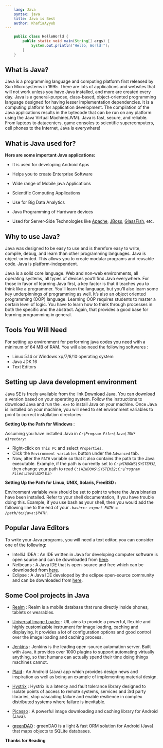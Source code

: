 ```yaml
---
    lang: Java
    syntax: java
    title: Java is Best
    author: KhafiaAyyub
---
```


```java
    public class HelloWorld {
        public static void main(String[] args) {
            System.out.println("Hello, World!"); 
        }
    }
```

## What is Java?
Java is a programming language and computing platform first released by Sun Microsystems in 1995. There are lots of applications and websites that will not work unless you have 
Java installed, and more are created every day. Java is a general-purpose, class-based, object-oriented programming language designed for having lesser implementation dependencies. It is a computing platform for application development. The compilation of the Java applications results in the bytecode that can be run on any platform using the 
Java Virtual Machine(JVM). Java is fast, secure, and reliable. From laptops to datacenters, game consoles to scientific supercomputers, cell phones to the Internet, Java is 
everywhere!

## What is Java used for?
**Here are some important Java applications:**

- It is used for developing Android Apps

- Helps you to create Enterprise Software

- Wide range of Mobile java Applications

- Scientific Computing Applications

- Use for Big Data Analytics

- Java Programming of Hardware devices

- Used for Server-Side Technologies like [Apache](https://commons.apache.org/), [JBoss](https://developers.redhat.com/products/eap/overview), [GlassFish](https://javaee.github.io/glassfish/), etc.
    
## Why to use Java?
Java was designed to be easy to use and is therefore easy to write, compile, debug, and learn than other programming languages. Java is object-oriented. This allows you to 
create modular programs and reusable code. Java is platform-independent.

Java is a solid core language. Web and non-web environments, all operating systems, all types of devices you’ll find Java everywhere. For those in favor of learning Java 
first, a key factor is that it teaches you to think like a programmer. You’ll learn the language, but you’ll also learn some key underpinnings of programming as well. It’s 
also an object oriented programming (OOP) language. Learning OOP requires students to master a certain level of logic. You have to learn how to think through processes in both
the specific and the abstract. Again, that provides a good base for learning programming in general.

## Tools You Will Need
For setting up environment for performing java codes you need with a minimum of 64 MB of RAM.
You will also need the following softwares :
- Linux 5.14 or Windows xp/7/8/10 operating system
- Java JDK 16
- Text Editors


## Setting up Java development environment
Java SE is freely available from the link [Download Java](https://www.oracle.com/java/technologies/javase/javase-jdk8-downloads.html). You can download a version based on your 
operating system. Follow the instructions to download Java and run the `.exe` to install Java on your machine. Once Java is installed on your machine, you will need to set 
environment variables to point to correct installation directories:

**Setting Up the Path for Windows :**

Assuming you have installed Java in *`C:\Program Files\Java\JDK* directory`:*
- Right-click on `This PC` and select `Properties`.
- Click the `Environment variables` button under the `Advanced` tab.
- Now, alter the `PATH` variable so that it also contains the path to the Java executable. Example, if the path is currently set to *`C:\WINDOWS\SYSTEM32`*, then change your 
path to read *`C:\WINDOWS\SYSTEM32;C:\Program Files\Java\JDK\bin`*

**Setting Up the Path for Linux, UNIX, Solaris, FreeBSD :**

Environment variable `PATH` should be set to point to where the Java binaries have been installed. Refer to your shell documentation, if you have trouble doing this. Example, if
you use bash as your shell, then you would add the following line to the end of your *`.bashrc: export PATH = /path/to/java:$PATH`*.

## Popular Java Editors
To write your Java programs, you will need a text editor, you can consider one of the following:

- IntelliJ IDEA : An IDE written in Java for developing computer software is open source and can be downloaded from [here](https://www.jetbrains.com/idea/).
- Netbeans : A Java IDE that is open-source and free which can be downloaded from [here](https://www.netbeans.org/index.html).
- Eclipse : A Java IDE developed by the eclipse open-source community and can be downloaded from [here](https://www.eclipse.org/).


## Some Cool projects in Java
- [Realm](https://github.com/realm/realm-java) : Realm is a mobile database that runs directly inside phones, tablets or wearables.
 
- [Universal Image Loader](https://github.com/nostra13/Android-Universal-Image-Loader) : UIL aims to provide a powerful, flexible and highly customizable instrument for image 
loading, caching and displaying. It provides a lot of configuration options and good control over the image loading and caching process.

- [Jenkins](https://github.com/jenkinsci/jenkins) : Jenkins is the leading open-source automation server. Built with Java, it provides over 1000 plugins to support automating
virtually anything, so that humans can actually spend their time doing things machines cannot.

- [Plaid](https://github.com/nickbutcher/plaid) : An Android (Java) app which provides design news and inspiration as well as being an example of implementing material design.

- [Hystrix](https://github.com/Netflix/Hystrix) : Hystrix is a latency and fault tolerance library designed to isolate points of access to remote systems, services and 3rd party 
libraries, stop cascading failure and enable resilience in complex distributed systems where failure is inevitable.

- [Picasso](https://github.com/square/picasso) : A powerful image downloading and caching library for Android (Java).

- [greenDAO](https://github.com/greenrobot/greenDAO) : greenDAO is a light & fast ORM solution for Android (Java) that maps objects to SQLite databases.


**Thanks for Reading**
